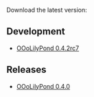 Download the latest version:

## Development

* [OOoLilyPond 0.4.2rc7 ](http://joramberger.de/files/ooolilypond-0.4.2rc7.oxt)

## Releases

* [OOoLilyPond 0.4.0 ](https://sourceforge.net/projects/ooolilypond/files/ooolilypond/OOoLilyPond-0.4.0/OOoLilyPond-0.4.0.oxt/download "sourceforge.net")